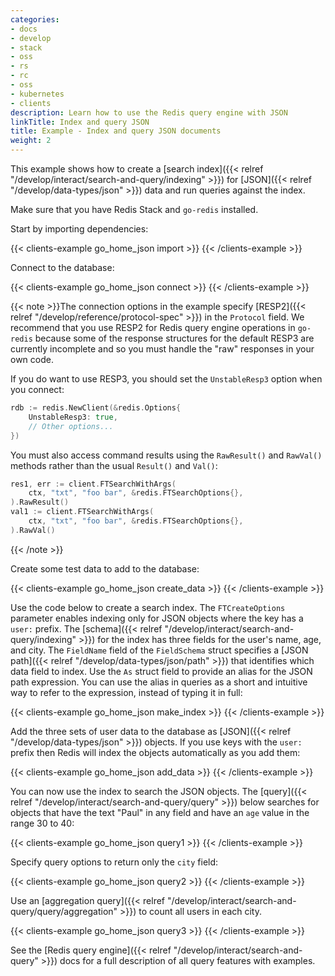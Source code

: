```yaml
---
categories:
- docs
- develop
- stack
- oss
- rs
- rc
- oss
- kubernetes
- clients
description: Learn how to use the Redis query engine with JSON
linkTitle: Index and query JSON
title: Example - Index and query JSON documents
weight: 2
---
```

This example shows how to create a
[search index]({{< relref "/develop/interact/search-and-query/indexing" >}})
for [JSON]({{< relref "/develop/data-types/json" >}}) data and
run queries against the index.

Make sure that you have Redis Stack and `go-redis` installed. 

Start by importing dependencies:

{{< clients-example go_home_json import >}}
{{< /clients-example >}}

Connect to the database:

{{< clients-example go_home_json connect >}}
{{< /clients-example >}}

{{< note >}}The connection options in the example specify
[RESP2]({{< relref "/develop/reference/protocol-spec" >}}) in the `Protocol`
field. We recommend that you use RESP2 for Redis query engine operations in `go-redis`
because some of the response structures for the default RESP3 are currently
incomplete and so you must handle the "raw" responses in your own code.

If you do want to use RESP3, you should set the `UnstableResp3` option when
you connect:

```go
rdb := redis.NewClient(&redis.Options{
    UnstableResp3: true,
    // Other options...
})
```

You must also access command results using the `RawResult()` and `RawVal()` methods
rather than the usual `Result()` and `Val()`:

```go
res1, err := client.FTSearchWithArgs(
    ctx, "txt", "foo bar", &redis.FTSearchOptions{},
).RawResult()
val1 := client.FTSearchWithArgs(
    ctx, "txt", "foo bar", &redis.FTSearchOptions{},
).RawVal()
```
{{< /note >}}


Create some test data to add to the database:

{{< clients-example go_home_json create_data >}}
{{< /clients-example >}}

Use the code below to create a search index. The `FTCreateOptions` parameter enables
indexing only for JSON objects where the key has a `user:` prefix.
The
[schema]({{< relref "/develop/interact/search-and-query/indexing" >}})
for the index has three fields for the user's name, age, and city.
The `FieldName` field of the `FieldSchema` struct specifies a
[JSON path]({{< relref "/develop/data-types/json/path" >}})
that identifies which data field to index. Use the `As` struct field
to provide an alias for the JSON path expression. You can use
the alias in queries as a short and intuitive way to refer to the
expression, instead of typing it in full:

{{< clients-example go_home_json make_index >}}
{{< /clients-example >}}

Add the three sets of user data to the database as
[JSON]({{< relref "/develop/data-types/json" >}}) objects.
If you use keys with the `user:` prefix then Redis will index the
objects automatically as you add them:

{{< clients-example go_home_json add_data >}}
{{< /clients-example >}}

You can now use the index to search the JSON objects. The
[query]({{< relref "/develop/interact/search-and-query/query" >}})
below searches for objects that have the text "Paul" in any field
and have an `age` value in the range 30 to 40:

{{< clients-example go_home_json query1 >}}
{{< /clients-example >}}

Specify query options to return only the `city` field:

{{< clients-example go_home_json query2 >}}
{{< /clients-example >}}

Use an
[aggregation query]({{< relref "/develop/interact/search-and-query/query/aggregation" >}})
to count all users in each city.

{{< clients-example go_home_json query3 >}}
{{< /clients-example >}}

See the [Redis query engine]({{< relref "/develop/interact/search-and-query" >}}) docs
for a full description of all query features with examples.